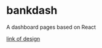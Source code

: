 # bankdash
A dashboard pages based on React


[link of design](https://www.figma.com/community/file/1323695683687017923)
